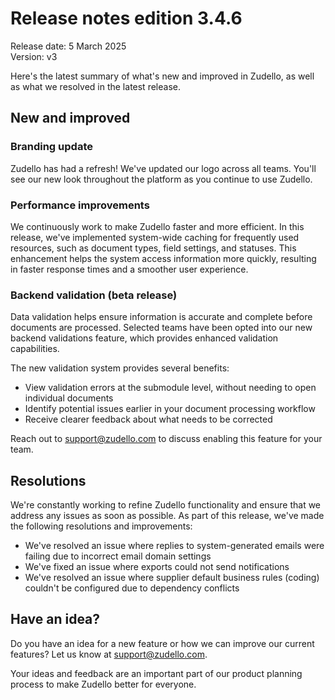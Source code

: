 # Release notes edition 3.4.6

Release date: 5 March 2025  
Version: v3

Here's the latest summary of what's new and improved in Zudello, as well as what we resolved in the latest release.

## New and improved

### Branding update

Zudello has had a refresh! We've updated our logo across all teams. You'll see our new look throughout the platform as you continue to use Zudello.

### Performance improvements

We continuously work to make Zudello faster and more efficient. In this release, we've implemented system-wide caching for frequently used resources, such as document types, field settings, and statuses. This enhancement helps the system access information more quickly, resulting in faster response times and a smoother user experience.
### Backend validation (beta release)

Data validation helps ensure information is accurate and complete before documents are processed. Selected teams have been opted into our new backend validations feature, which provides enhanced validation capabilities.

The new validation system provides several benefits:

- View validation errors at the submodule level, without needing to open individual documents
- Identify potential issues earlier in your document processing workflow
- Receive clearer feedback about what needs to be corrected

Reach out to [support@zudello.com](mailto:support@zudello.com) to discuss enabling this feature for your team.

## Resolutions

We're constantly working to refine Zudello functionality and ensure that we address any issues as soon as possible. As part of this release, we've made the following resolutions and improvements:

- We've resolved an issue where replies to system-generated emails were failing due to incorrect email domain settings
- We've fixed an issue where exports could not send notifications
- We've resolved an issue where supplier default business rules (coding) couldn't be configured due to dependency conflicts

## Have an idea?

Do you have an idea for a new feature or how we can improve our current features? Let us know at [support@zudello.com](mailto:support@zudello.com).

Your ideas and feedback are an important part of our product planning process to make Zudello better for everyone.